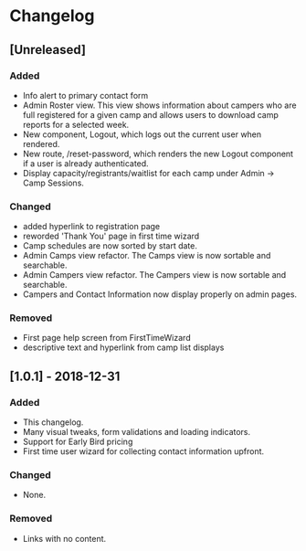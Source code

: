 # Changelog

## [Unreleased]

### Added

- Info alert to primary contact form
- Admin Roster view. This view shows information about campers who are full registered for a given camp and allows users to download camp reports for a selected week.
- New component, Logout, which logs out the current user when rendered.
- New route, /reset-password, which renders the new Logout component if a user is already authenticated.
- Display capacity/registrants/waitlist for each camp under Admin -> Camp Sessions.

### Changed

- added hyperlink to registration page
- reworded 'Thank You' page in first time wizard
- Camp schedules are now sorted by start date.
- Admin Camps view refactor. The Camps view is now sortable and searchable.
- Admin Campers view refactor. The Campers view is now sortable and searchable.
- Campers and Contact Information now display properly on admin pages.

### Removed

- First page help screen from FirstTimeWizard
- descriptive text and hyperlink from camp list displays

## [1.0.1] - 2018-12-31

### Added

- This changelog.
- Many visual tweaks, form validations and loading indicators.
- Support for Early Bird pricing
- First time user wizard for collecting contact information upfront.

### Changed

- None.

### Removed

- Links with no content.
